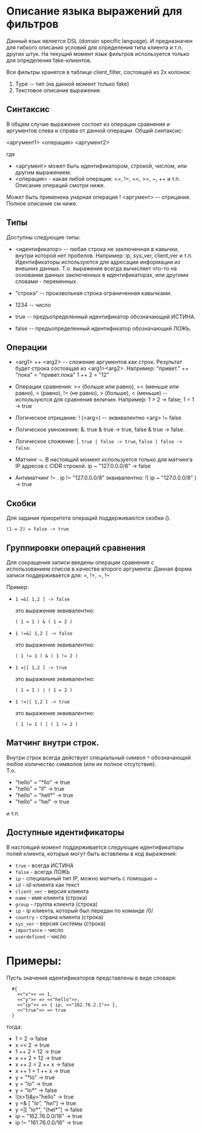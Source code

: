 # Описание языка выражений для фильтров

Данный язык является DSL (domain specific language). И предназначен для гибкого описания условий для определения типа клиента и т.п. других штук.
На текущий момент язык фильтров используется только для определения fake-клиентов.

Все фильтры хранятся в таблице client_filter, состоящей из 2х колонок:
1. Type -- тип (на данной момент только fake)
2. Текстовое описание выражения.

## Cинтаксис

В общем случае выражение состоит из операции сравнения и аргументов слева и справа от данной операции.
Общий синтаксис:

<аргумент1> <операция> <аргумент2>

где 
* <аргумент> может быть идентификатором, строкой, числом, или другим выражением.
* <операция> - какая либой операция: ==, !=, =<, >=, ~, ++ и т.п. Описание операций смотри ниже.

Может быть применена унарная операция ! <аргумент> -- отрицание. Полное описание см ниже.

## Типы

Доступны следующие типы:

* <идентификатор> -- любая строка не заключенная в кавычки, внутри которой нет пробелов. Например: ip, sys_ver, client_ver и т.п.
Идентификаторы используются для адресации информации из внешних данных. Т.о. выражение всегда вычисляет что-то на основании данных заключенных в идентификаторах, или другими словами - переменных.

* "строка" -- произвольная строка ограниченная кавычками.

* 1234 -- число

* true -- предъопределенный идентификатор обозначающий ИСТИНА.
* false -- предъопределенный идентификатор обозначающий ЛОЖЬ.

## Операции

* \<arg1> ++ \<arg2> -- сложение аргументов как строк. Результат будет строка состоящая из \<arg1>\<arg2>. Например:
"привет." ++ "пока" = "привет.пока"
1 ++ 2 = "12"

* Операции сравнения: >= (больше или равно), =< (меньше или равно), = (равно), != (не равно), > (больше), <  (меньше) -- используются для сравнения величин.
Например: 1 > 2 -> false; 1 = 1 -> true

* Логическое отрицание: ! (\<arg>) -- эквивалентно \<arg> != false  

* Логическое умножение: &. true & true -> true, false & true -> false. 

* Логическое сложение: |. ```true | false -> true```, ```false | false -> false```.

* Матчинг ~. В настоящий момент используется только для матчинга IP адресов с CIDR строкой.
 ip ~ "127.0.0.0/8" -> false
 
* Антиматчинг !~ . ip !~ "127.0.0.0/8" эквивалентно: !( ip ~ "127.0.0.0/8" ) -> true

## Скобки

Для задания приоритета операций поддерживаются скобки ().

```(1 = 2) = false -> true``` 

## Группировки операций cравнения

Для сокращения записи введены операции сравнения c использованием списов в качестве второго аргумента:
Данная форма записи поддерживается для: =, !=, ~, !~

Пример:

* ```1 =&[ 1,2 ] -> false``` 

    это выражение эквивалентно:

    ```( 1 = 1 ) & ( 1 = 2 )```

* ```1 !=&[ 1,2 ] -> false``` 

    это выражение эквивалентно:

    ```( 1 != 1 ) & ( 1 != 2 )```



* ```1 =|[ 1,2 ] -> true``` 

    это выражение эквивалентно:

    ```( 1 = 1 ) | ( 1 = 2 )```

* ```1 !=|[ 1,2 ] -> true``` 

    это выражение эквивалентно:

    ```( 1 != 1 ) | ( 1 != 2 )```
    
## Матчинг внутри строк.

Внутри строк всегда действует специальный символ ```*``` обозначающий любое количество символов (или их полное отсутствие).    
Т.о.

* "hello" = "*llo" -> true
* "hello" = "*ll*" -> true
* "hello" = "hell*" -> true
* "hello" = "he*l*" -> true

и т.п.

## Доступные идентификаторы

В настоящий момент поддерживается следующие идентификаторы полей клиента, которые могут быть вставлены в код выражения:

* ```true``` - всегда ИСТИНА
* ```false``` - всегда ЛОЖЬ
* ```ip``` - специальный тип IP, можно матчить с помощью ~
* ```id``` - id-клиента как текст
* ```client_ver``` - версия клиента 
* ```name``` - имя клиента (строка)
* ```group``` - группа клиента (строка)
* ```ip``` - ip клиента, который был передан по команде /0/
* ```country``` - страна клиента (строка)
* ```sys_ver``` - версия системы (строка)
* ```importance``` - число
* ```userdefined``` - число

# Примеры:

Пусть значения идентификаторов представлены в виде словаря:
```
  #{
    <<"x">> => 1,
    <<"y">> => <<"hello">>,
    <<"ip">> => { ip, <<"162.76.2.1">> },
    <<"true">> => true
  }
```

тогда:

* 1 > 2 -> false
* x =< 2 -> true
* 1 ++ 2 = 12 -> true
* x ++ 2 = 12 -> true
* x ++ 2 = 2 ++ x -> false
* x ++ 1 = 1 ++ x -> true
* y = "*lo" -> true
* y = "*lo*" -> true
* y = "lo*" -> false
* !(x>1)&y=\"hello\" -> true
* y =& [ "*lo", "hel*"] -> true
* y =|[ \"lo*\", \"(hel*\"] -> false
* ip ~ \"162.76.0.0/16\" -> true
* ip !~ \"161.76.0.0/16\" -> true

